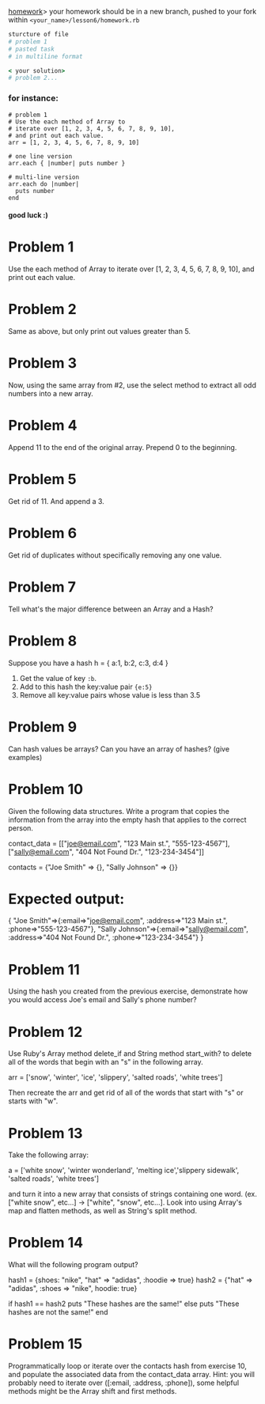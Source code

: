 [homework](https://launchschool.com/books/ruby/read/intro_exercises)> your homework should be in a new branch, pushed to your fork within `<your_name>/lesson6/homework.rb`

```rb
sturcture of file
# problem 1
# pasted task
# in multiline format

< your solution>
# problem 2...
```

### for instance:
```
# problem 1
# Use the each method of Array to
# iterate over [1, 2, 3, 4, 5, 6, 7, 8, 9, 10],
# and print out each value.
arr = [1, 2, 3, 4, 5, 6, 7, 8, 9, 10]

# one line version
arr.each { |number| puts number }

# multi-line version
arr.each do |number|
  puts number
end
```
#### good luck :)

# Problem 1
Use the each method of Array to iterate over [1, 2, 3, 4, 5, 6, 7, 8, 9, 10],
and print out each value.

# Problem 2
Same as above, but only print out values greater than 5.

# Problem 3
Now, using the same array from #2, use the select method to extract all odd numbers into a new array.

# Problem 4
Append 11 to the end of the original array. Prepend 0 to the beginning.

# Problem 5
Get rid of 11. And append a 3.

# Problem 6
Get rid of duplicates without specifically removing any one value.

# Problem 7
Tell what's the major difference between an Array and a Hash?

# Problem 8
Suppose you have a hash h = { a:1, b:2, c:3, d:4 }
1. Get the value of key `:b`.
2. Add to this hash the key:value pair `{e:5}`
3. Remove all key:value pairs whose value is less than 3.5

# Problem 9
Can hash values be arrays? Can you have an array of hashes? (give examples)

# Problem 10
Given the following data structures. Write a program that copies the information from the array
into the empty hash that applies to the correct person.

contact_data = [["joe@email.com", "123 Main st.", "555-123-4567"],
            ["sally@email.com", "404 Not Found Dr.", "123-234-3454"]]

contacts = {"Joe Smith" => {}, "Sally Johnson" => {}}

# Expected output:
{
  "Joe Smith"=>{:email=>"joe@email.com", :address=>"123 Main st.", :phone=>"555-123-4567"},
  "Sally Johnson"=>{:email=>"sally@email.com", :address=>"404 Not Found Dr.",  :phone=>"123-234-3454"}
}

# Problem 11
Using the hash you created from the previous exercise,
demonstrate how you would access Joe's email and Sally's phone number?

# Problem 12
Use Ruby's Array method delete_if and String method start_with? to delete
all of the words that begin with an "s" in the following array.

arr = ['snow', 'winter', 'ice', 'slippery', 'salted roads', 'white trees']

Then recreate the arr and get rid of all of the words that start with "s" or starts with "w".

# Problem 13
Take the following array:

a = ['white snow', 'winter wonderland', 'melting ice','slippery sidewalk', 'salted roads', 'white trees']

and turn it into a new array that consists of strings containing one word.
(ex. ["white snow", etc...] → ["white", "snow", etc...].
Look into using Array's map and flatten methods, as well as String's split method.

# Problem 14
What will the following program output?

hash1 = {shoes: "nike", "hat" => "adidas", :hoodie => true}
hash2 = {"hat" => "adidas", :shoes => "nike", hoodie: true}

if hash1 == hash2
  puts "These hashes are the same!"
else
  puts "These hashes are not the same!"
end

# Problem 15
Programmatically loop or iterate over the contacts hash from exercise 10,
and populate the associated data from the contact_data array.
Hint: you will probably need to iterate over ([:email, :address, :phone]),
some helpful methods might be the Array shift and first methods.



